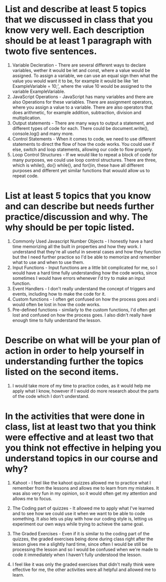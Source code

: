 # List and describe at least 5 topics that we discussed in class that you know very well. Each description should be at least 1 paragraph with twoto five sentences.

1.   Variable Decleration - There are several different ways to declare variables, wether it would be let and const, where a value would be assigned. To assign a variable, we can use an equal sign then what the value you would want it to be, for example it would be like 'let ExampleVariable = 10;', where the value 10 would be assigned to the variable ExampleVariable.
2. JavaScript Operations - JavaScript has many variables and there are also Operations for these variables. There are assignment operators, where you assign a value to a variable. There are also operators that does arithmetic, for example addition, subtraction, division and multiplication.
3. Output statements - There are many ways to output a statement, and different types of code for each. There could be document.write(), console.log() and many more. 
4. Control Statements - When it comes to code, we need to use different statements to direct the flow of how the code works. You could use if else, switch and loop statements, allowing our code to flow properly. 
5. Loop Control Structures - If we would like to repeat a block of code for many purposes, we could use loop control structures. There are three, which is while(), do{} while(), and for()in, these have all different purposes and different yet similar functions that wouuld allow us to repeat code.

# List at least 5 topics that you know and can describe but needs further practice/discussion and why.  The why should be per topic listed.  
1. Commonly Used Javascript Number Objects - I honestly have a hard time memorizing all the built in properties and how they work. I understand that they're all useful in several cases and how they function but the I need further practice so I'd be able to memorize and remember what to use and when to use them.
2. Input Functions - Input functions are a little bit complicated for me, so I would have a hard time fully understanding how the code works, since sometimes I would have errors whenever I'd try to make an input function.
3. Event Handlers -  I don't really understand the concept of triggers and events, including how to make the code for it.
4. Custom functions - I often get confused on how the process goes and i would often be lost in how the code works.
5. Pre-defined functions - similarly to the custom functions, I'd often get lost and confused on how the process goes. I also didn't really have enough time to fully understand the lesson.

# Describe on what will be your plan of action in order to help yourself in understanding further the topics listed on the second items.
1. I would take more of my time to practice codes, as it would help me apply what I know, however if I would do more research about the parts of the code which I don't understand.

# In the activities that were done in class, list at least two that you think were effective and at least two that you think not effective in helping you understand topics in our course and why?
1. Kahoot - I feel like the kahoot quizzes allowed me to practice what I remember from the lessons and allows me to learn from my mistakes. It was also very fun in my opinion, so it would often get my attention and allows me to focus.
2. The Coding part of quizzes - It allowed me to apply what I've learned and to see how we could use it when we want to be able to code something. It also lets us play with how our coding style is, letting us experiment our own ways while trying to achieve the same goal.

1. The Graded Exercises - Even if it is similar to the coding part of the quizzes, the graded exercises being done during class right after the lesson gives me a slightly hard time, since often I would be still be processing the lesson and so I would be confused when we're made to code it immediately when I haven't fully understood the lesson. 
2. I feel like it was only the graded exercises that didn't really think were effective for me, the other activities were all helpful and allowed me to learn. 